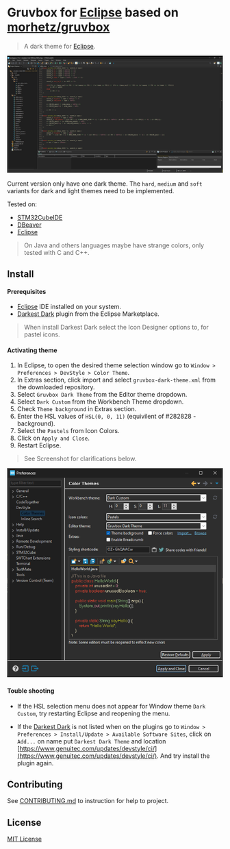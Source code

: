 # Gruvbox for [Eclipse](https://www.eclipse.org/) based on [morhetz/gruvbox](https://github.com/morhetz/gruvbox)

> A dark theme for [Eclipse](https://www.eclipse.org/).

![Eclipse Configuration](./img/screenshot.png)

Current version only have one dark theme. The `hard`, `medium` and `soft`
variants for dark and light themes need to be implemented.

Tested on:

- [STM32CubeIDE](https://www.st.com/en/development-tools/stm32cubeide.html)
- [DBeaver](https://dbeaver.io/)
- [Eclipse](https://www.eclipse.org/)

> On Java and others languages maybe have strange colors, only tested with C
and C++.

## Install

#### Prerequisites

- [Eclipse](https://www.eclipse.org/) IDE installed on your system.
- [Darkest Dark](https://marketplace.eclipse.org/content/darkest-dark-theme-devstyle)
plugin from the Eclipse Marketplace.

> When install Darkest Dark select the Icon Designer options to, for pastel
icons.

#### Activating theme

1. In Eclipse, to open the desired theme selection window go to
`Window > Preferences > DevStyle > Color Theme`.
2. In Extras section, click import and select `gruvbox-dark-theme.xml` from the
downloaded repository.
3. Select `Gruvbox Dark Theme` from the Editor theme dropdown.
4. Select `Dark Custom` from the Workbench Theme dropdown.
5. Check `Theme background` in Extras section.
6. Enter the HSL values of `HSL(0, 0, 11)` (equivilent of #282828 - background).
8. Select the `Pastels` from Icon Colors.
9. Click on `Apply and Close`.
10. Restart Eclipse.

> See Screenshot for clarifications below.

![Eclipse Configuration](./img/consiguration.png)

#### Touble shooting

- If the HSL selection menu does not appear for Window theme `Dark Custom`,
try restarting Eclipse and reopening the menu.

- If the [Darkest Dark](https://marketplace.eclipse.org/content/darkest-dark-theme-devstyle)
is not listed when on the plugins go to `Window > Preferences > Install/Update > Available Software Sites`,
click on `Add...` on name put `Darkest Dark Theme` and location [https://www.genuitec.com/updates/devstyle/ci/](https://www.genuitec.com/updates/devstyle/ci/).
And try install the plugin again.

## Contributing

See [CONTRIBUTING.md](./CONTRIBUTING.md) to instruction for help to project.

## License

[MIT License](./LICENSE)

